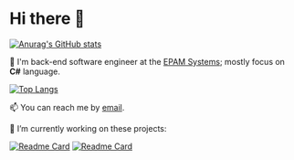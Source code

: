 # Hi there 👋

[![Anurag's GitHub stats](https://github-readme-stats.vercel.app/api?username=Hopelite&theme=chartreuse-dark&count_private=true&show_icons=true)]()

 💼 I'm back-end software engineer at the [EPAM Systems](https://www.epam.com/); mostly focus on **C#** language. 

[![Top Langs](https://github-readme-stats.vercel.app/api/top-langs/?username=Hopelite&layout=compact&theme=chartreuse-dark&hide=C,kvlang)]()

 📫 You can reach me by [email](mailto:KurdesoWadim@gmail.com).

 🔭 I’m currently working on these projects:

[![Readme Card](https://github-readme-stats.vercel.app/api/pin/?username=Hopelite&repo=Enqueuer&theme=chartreuse-dark)](https://github.com/Hopelite/Enqueuer)
[![Readme Card](https://github-readme-stats.vercel.app/api/pin/?username=Hopelite&repo=Telegram.Bot.Extensions.DatePickers&theme=chartreuse-dark)](https://github.com/Hopelite/Telegram.Bot.Extensions.DatePickers)
